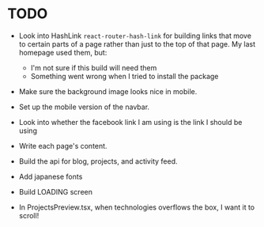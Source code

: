 # TODO

- Look into HashLink `react-router-hash-link` for building links that move to certain parts of a page rather than just to the top of that page. My last homepage used them, but:
    - I'm not sure if this build will need them
    - Something went wrong when I tried to install the package

- Make sure the background image looks nice in mobile.

- Set up the mobile version of the navbar.

- Look into whether the facebook link I am using is the link I should be using

- Write each page's content.

- Build the api for blog, projects, and activity feed.

- Add japanese fonts

- Build LOADING screen

- In ProjectsPreview.tsx, when technologies overflows the box, I want it to scroll!